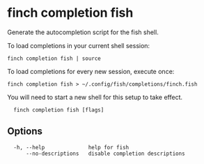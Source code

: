 # finch completion fish

Generate the autocompletion script for the fish shell.

To load completions in your current shell session:

	finch completion fish | source

To load completions for every new session, execute once:

	finch completion fish > ~/.config/fish/completions/finch.fish

You will need to start a new shell for this setup to take effect.

```text
  finch completion fish [flags]
```

## Options

```text
  -h, --help              help for fish
      --no-descriptions   disable completion descriptions
```
